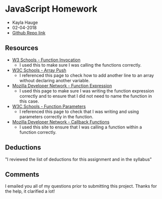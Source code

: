 # JavaScript Homework
* Kayla Hauge
* 02-04-2018
* [Github Repo link](https://github.com/kaylamarieh/hw_javascript_hauge_kayla)

## Resources

* [W3 Schools - Function Invocation](https://www.w3schools.com/js/js_function_invocation.asp)
    * I used this to make sure I was calling the functions correctly.
* [W3C Schools - Array Push](https://www.w3schools.com/jsref/jsref_push.asp)
    * I referenced this page to check how to add another line to an array without declaring another variable.
* [Mozilla Developer Network - Function Expression](https://developer.mozilla.org/en-US/docs/Web/JavaScript/Reference/Operators/function)
    * I used this page to make sure I was writing the function expression correctly and to ensure that I did not need to name the function in this case.
* [W3C Schools - Function Parameters](https://www.w3schools.com/js/js_function_parameters.asp)
    * I referenced this page to check that I was writing and using parameters correctly in the function.
* [Mozilla Developer Network - Callback Functions](https://developer.mozilla.org/en-US/docs/Glossary/Callback_function)
    * I used this site to ensure that I was calling a function within a function correctly.

## Deductions
"I reviewed the list of deductions for this assignment and in the syllabus"

## Comments
I emailed you all of my questions prior to submitting this project. Thanks for the help, it clarified a lot!
